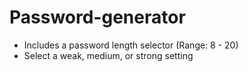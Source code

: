 # Password-generator
- Includes a password length selector (Range: 8 - 20)
- Select a weak, medium, or strong setting
